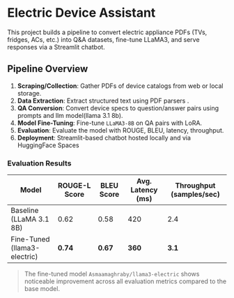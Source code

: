 # Electric Device Assistant

This project builds a pipeline to convert electric appliance PDFs (TVs, fridges, ACs, etc.) into Q&A datasets, fine-tune LLaMA3, and serve responses via a Streamlit chatbot.


## Pipeline Overview

1. **Scraping/Collection**: Gather PDFs of device catalogs from web or local storage.
2. **Data Extraction**: Extract structured text using PDF parsers .
3. **QA Conversion**: Convert device specs to question/answer pairs using prompts and llm model(llama 3.1 8b).
4. **Model Fine-Tuning**: Fine-tune `LLaMA3-8B` on QA pairs with LoRA.
5. **Evaluation**: Evaluate the model with ROUGE, BLEU, latency, throughput.
6. **Deployment**: Streamlit-based chatbot hosted locally and via HuggingFace Spaces
   
### Evaluation Results

| Model                         | ROUGE-L Score | BLEU Score | Avg. Latency (ms) | Throughput (samples/sec) |
|------------------------------|---------------|------------|-------------------|---------------------------|
| Baseline (LLaMA 3.1 8B)      | 0.62          | 0.58       | 420               | 2.4                       |
| Fine-Tuned (llama3-electric) | **0.74**      | **0.67**   | **360**           | **3.1**                   |

>  The fine-tuned model `Asmaamaghraby/llama3-electric` shows noticeable improvement across all evaluation metrics compared to the base model.
